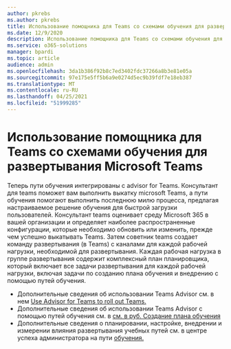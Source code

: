 ```yaml
---
author: pkrebs
ms.author: pkrebs
title: Использование помощника для Teams со схемами обучения для развертывания Microsoft Teams
ms.date: 12/9/2020
description: Использование помощника для Teams со схемами обучения для развертывания Microsoft Teams
ms.service: o365-solutions
manager: bpardi
ms.topic: article
audience: admin
ms.openlocfilehash: 3da1b386f92b8c7ed3402fdc37266a8b3e81e05a
ms.sourcegitcommit: 97e175e5ff5b6a9e0274d5ec9b39fdf7e18eb387
ms.translationtype: MT
ms.contentlocale: ru-RU
ms.lasthandoff: 04/25/2021
ms.locfileid: "51999285"
---
```

# <a name="use-advisor-for-teams-with-learning-pathways-to-help-roll-out-microsoft-teams"></a>Использование помощника для Teams со схемами обучения для развертывания Microsoft Teams
Теперь пути обучения интегрированы с advisor for Teams. Консультант для teams поможет вам выполнить выкатку microsoft Teams, а пути обучения помогают выполнить последнюю милю процесса, предлагая настраиваемое решение обучения для быстрой загрузки пользователей. Консультант teams оценивает среду Microsoft 365 в вашей организации и определяет наиболее распространенные конфигурации, которые необходимо обновить или изменить, прежде чем успешно выкатывать Teams. Затем советник teams создает команду развертывания (в Teams) с каналами для каждой рабочей нагрузки, необходимой для развертывания. Каждая рабочая нагрузка в группе развертывания содержит комплексный план планировщика, который включает все задачи развертывания для каждой рабочей нагрузки, включая задачи по созданию плана обучения и внедрению с помощью путей обучения.

- Дополнительные сведения об использовании Teams Advisor см. в нем [Use Advisor for Teams to roll out Teams.](/microsoftteams/use-advisor-teams-roll-out)
- Дополнительные сведения об использовании Teams Advisor с помощью путей обучения см. в [см. в руб. Создание плана обучения](/microsoftteams/use-advisor-teams-roll-out#create-a-learning-plan)
- Дополнительные сведения о планировании, настройке, внедрении и измерении влияния развертывания учебных путей см. в центре успеха администратора на пути [обучения.](custom_successcenter.md)